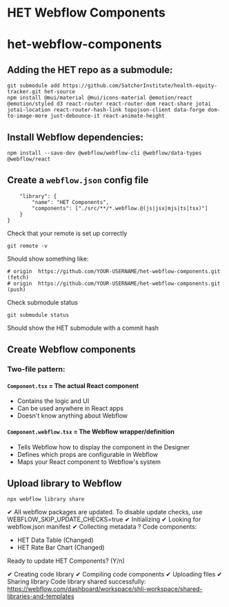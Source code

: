 # HET Webflow Components
# het-webflow-components

## Adding the HET repo as a submodule:
```
git submodule add https://github.com/SatcherInstitute/health-equity-tracker.git het-source
npm install @mui/material @mui/icons-material @emotion/react @emotion/styled d3 react-router react-router-dom react-share jotai jotai-location react-router-hash-link topojson-client data-forge dom-to-image-more just-debounce-it react-animate-height
```


## Install Webflow dependencies:
```
npm install --save-dev @webflow/webflow-cli @webflow/data-types @webflow/react
```

## Create a `webflow.json` config file
```{
    "library": {
        "name": "HET Components",
        "components": ["./src/**/*.webflow.@(js|jsx|mjs|ts|tsx)"]
    }
}
```
Check that your remote is set up correctly
```
git remote -v
```

Should show something like:
```
# origin  https://github.com/YOUR-USERNAME/het-webflow-components.git (fetch)
# origin  https://github.com/YOUR-USERNAME/het-webflow-components.git (push)
```

Check submodule status
```
git submodule status
```
Should show the HET submodule with a commit hash


## Create Webflow components
### Two-file pattern:
#### `Component.tsx` = The actual React component
- Contains the logic and UI
- Can be used anywhere in React apps
- Doesn't know anything about Webflow

#### `Component.webflow.tsx` = The Webflow wrapper/definition
- Tells Webflow how to display the component in the Designer
- Defines which props are configurable in Webflow
- Maps your React component to Webflow's system

## Upload library to Webflow
```
npx webflow library share
```

✔ All webflow packages are updated. To disable update checks, use WEBFLOW_SKIP_UPDATE_CHECKS=true
✔ Initializing
✔ Looking for webflow.json manifest
✔ Collecting metadata
? Code components:
  - HET Data Table (Changed)
  - HET Rate Bar Chart (Changed)

Ready to update HET Components? (Y/n)

✔ Creating code library
✔ Compiling code components
✔ Uploading files
✔ Sharing library
Code library shared successfully: https://webflow.com/dashboard/workspace/shli-workspace/shared-libraries-and-templates